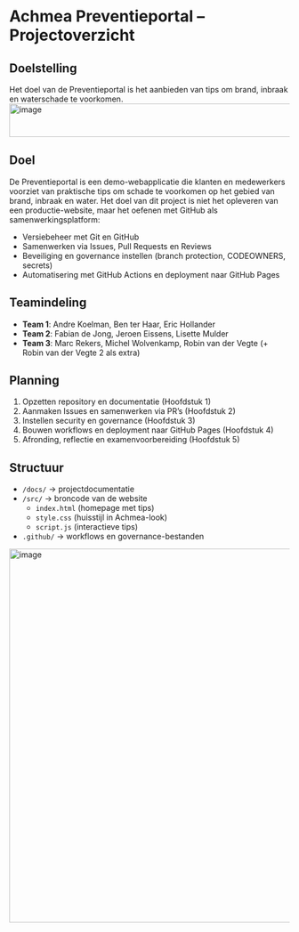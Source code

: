 # Achmea Preventieportal – Projectoverzicht

## Doelstelling
Het doel van de Preventieportal is het aanbieden van tips om brand, inbraak en waterschade te voorkomen.<img width="633" height="60" alt="image" src="https://github.com/user-attachments/assets/53089528-1796-4604-93fc-d95616895b25" />

## Doel
De Preventieportal is een demo-webapplicatie die klanten en medewerkers voorziet van praktische tips
om schade te voorkomen op het gebied van brand, inbraak en water.
Het doel van dit project is niet het opleveren van een productie-website, maar het oefenen met GitHub
als samenwerkingsplatform:
- Versiebeheer met Git en GitHub
- Samenwerken via Issues, Pull Requests en Reviews
- Beveiliging en governance instellen (branch protection, CODEOWNERS, secrets)
- Automatisering met GitHub Actions en deployment naar GitHub Pages
## Teamindeling
- **Team 1**: Andre Koelman, Ben ter Haar, Eric Hollander
- **Team 2**: Fabian de Jong, Jeroen Eissens, Lisette Mulder
- **Team 3**: Marc Rekers, Michel Wolvenkamp, Robin van der Vegte (+ Robin van der Vegte 2 als extra)
## Planning
1. Opzetten repository en documentatie (Hoofdstuk 1)
2. Aanmaken Issues en samenwerken via PR’s (Hoofdstuk 2)
3. Instellen security en governance (Hoofdstuk 3)
4. Bouwen workflows en deployment naar GitHub Pages (Hoofdstuk 4)
5. Afronding, reflectie en examenvoorbereiding (Hoofdstuk 5)

## Structuur
- `/docs/` → projectdocumentatie
- `/src/` → broncode van de website
  - `index.html` (homepage met tips)
  - `style.css` (huisstijl in Achmea-look)
  - `script.js` (interactieve tips)
- `.github/` → workflows en governance-bestanden
<img width="912" height="672" alt="image" src="https://github.com/user-attachments/assets/7eb955c9-fbc8-4b00-92ee-8a56b9b93d2c" />

